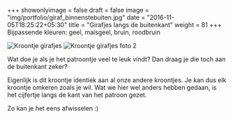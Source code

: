 +++
showonlyimage = false
draft = false
image = "img/portfolio/giraf_binnenstebuiten.jpg"
date = "2016-11-05T18:25:22+05:30"
title = "Girafjes langs de buitenkant"
weight = 81
+++
Bijpassende kleuren: geel, maisgeel, bruin, roodbruin
<!--more-->
![Kroontje girafjes][1]
![Kroontje girafjes foto 2][2]

Wat doe je als je het patroontje veel te leuk vindt? Dan draag je die toch aan de buitenkant zeker?

Eigenlijk is dit kroontje identiek aan al onze andere kroontjes. Je kan dus elk kroontje omkeren zoals je wil. Wat we hier wel anders hebben gedaan, is het cijfertje langs de kant van het patroon gezet.

Zo kan je het eens afwisselen :)

[1]: /img/portfolio/giraf_binnenstebuiten.jpg
[2]: /img/portfolio/alternatieven/giraf_binnenstebuiten1.jpg
